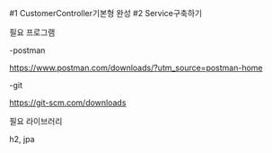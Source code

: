
#1 CustomerController기본형 완성
#2 Service구축하기

필요 프로그램

-postman

  https://www.postman.com/downloads/?utm_source=postman-home
  
-git
  
  https://git-scm.com/downloads
  
필요 라이브러리

h2, jpa

